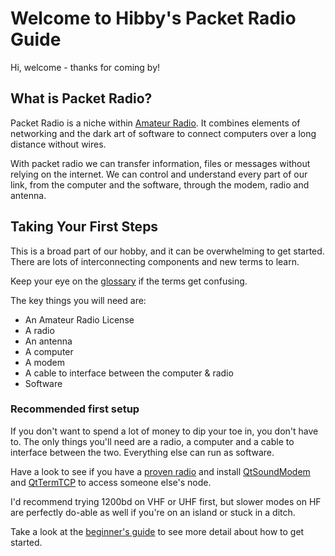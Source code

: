 # Welcome to Hibby's Packet Radio Guide

Hi, welcome - thanks for coming by!

## What is Packet Radio?

Packet Radio is a niche within [Amateur Radio](https://en.wikipedia.org/wiki/Amateur_radio). It combines elements of networking and the dark art of software to connect computers over a long distance without wires.

With packet radio we can transfer information, files or messages without relying on the internet. We can control and understand every part of our link, from the computer and the software, through the modem, radio and antenna.

## Taking Your First Steps

This is a broad part of our hobby, and it can be overwhelming to get started. There are lots of interconnecting components and new terms to learn.

Keep your eye on the [glossary](glossary.md) if the terms get confusing.

The key things you will need are:

  * An Amateur Radio License
  * A radio
  * An antenna
  * A computer
  * A modem
  * A cable to interface between the computer & radio
  * Software

### Recommended first setup

If you don't want to spend a lot of money to dip your toe in, you don't have to. The only things you'll need are a radio, a computer and a cable to interface between the two. Everything else can run as software.

Have a look to see if you have a [proven radio](equipment/radios.md) and install [QtSoundModem](modems/qtsm.md) and [QtTermTCP](clients/qtttcp.md) to access someone else's node.

I'd recommend trying 1200bd on VHF or UHF first, but slower modes on HF are perfectly do-able as well if you're on an island or stuck in a ditch.

Take a look at the [beginner's guide](beginners-guide.md) to see more detail about how to get started.


